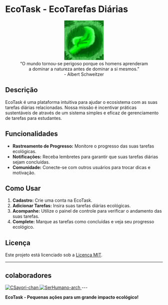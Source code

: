 
# EcoTask - EcoTarefas Diárias 

<p align="center" display="inline">
  <img src="../imagens/logo_github-drawing_for_Xpudding.png" alt="EcoTask" width="25%"><br>
  “O mundo tornou-se perigoso porque os homens aprenderam <br>
  a dominar a natureza antes de dominar a si mesmos.” <br>
  - Albert Schweitzer
</p>


## Descrição
EcoTask é uma plataforma intuitiva para ajudar o ecosistema  com as suas tarefas diárias relacionadas. Nossa missão é incentivar práticas sustentáveis de através de um sistema simples e eficaz de gerenciamento de tarefas para estudantes.

## Funcionalidades
- **Rastreamento de Progresso:** Monitore o progresso das suas tarefas ecológicas.
- **Notificações:** Receba lembretes para garantir que suas tarefas diárias sejam concluídas.
- **Comunidade:** Conecte-se com outros usuários para trocar dicas e motivação.

## Como Usar
1. **Cadastro:** Crie uma conta na EcoTask.
2. **Adicionar Tarefas:** Insira suas tarefas diárias ecológicas.
3. **Acompanhe:** Utilize o painel de controle para verificar o andamento das suas tarefas.
4. **Complete:** Marque as tarefas como concluídas e veja seu progresso ecológico.

## Licença
Este projeto está licenciado sob a [Licença MIT](LICENSE).

---
## colaboradores
<a href="https://github.com/Csayori-chan">
  <img src="https://avatars.githubusercontent.com/u/163341948?v=4" alt="CSayori-chan" width=7%>
</a>
<a href="https://github.com/SerHumano-arch">
  <img src="https://avatars.githubusercontent.com/u/174045324?v=4" alt="SerHumano-arch" width=7%>
</a>
---

**EcoTask - Pequenas ações para um grande impacto ecológico!**
